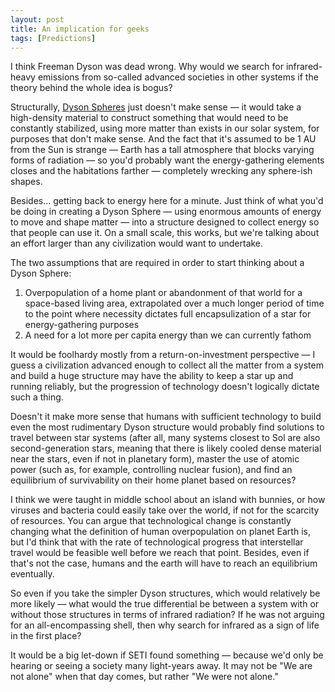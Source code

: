 ```yaml
---
layout: post
title: An implication for geeks
tags: [Predictions]
--- 
```


I think Freeman Dyson was dead wrong. Why would we search for infrared-heavy emissions from so-called advanced societies in other systems if the theory behind the whole idea is bogus?

Structurally, [Dyson Spheres](http://en.wikipedia.org/wiki/Dyson_sphere) just doesn't make sense — it would take a high-density material to construct something that would need to be constantly stabilized, using more matter than exists in our solar system, for purposes that don't make sense. And the fact that it's assumed to be 1 AU from the Sun is strange — Earth has a tall atmosphere that blocks varying forms of radiation — so you'd probably want the energy-gathering elements closes and the habitations farther — completely wrecking any sphere-ish shapes.

Besides… getting back to energy here for a minute. Just think of what you'd be doing in creating a Dyson Sphere — using enormous amounts of energy to move and shape matter — into a structure designed to collect energy so that people can use it. On a small scale, this works, but we're talking about an effort larger than any civilization would want to undertake.

The two assumptions that are required in order to start thinking about a Dyson Sphere: 

  1. Overpopulation of a home plant or abandonment of that world for a space-based living area, extrapolated over a much longer period of time to the point where necessity dictates full encapsulization of a star for energy-gathering purposes
  2. A need for a lot more per capita energy than we can currently fathom

It would be foolhardy mostly from a return-on-investment perspective — I guess a civilization advanced enough to collect all the matter from a system and build a huge structure may have the ability to keep a star up and running reliably, but the progression of technology doesn't logically dictate such a thing.

Doesn't it make more sense that humans with sufficient technology to build even the most rudimentary Dyson structure would probably find solutions to travel between star systems (after all, many systems closest to Sol are also second-generation stars, meaning that there is likely cooled dense material near the stars, even if not in planetary form), master the use of atomic power (such as, for example, controlling nuclear fusion), and find an equilibrium of survivability on their home planet based on resources?

I think we were taught in middle school about an island with bunnies, or how viruses and bacteria could easily take over the world, if not for the scarcity of resources. You can argue that technological change is constantly changing what the definition of human overpopulation on planet Earth is, but I'd think that with the rate of technological progress that interstellar travel would be feasible well before we reach that point. Besides, even if that's not the case, humans and the earth will have to reach an equilibrium eventually.

So even if you take the simpler Dyson structures, which would relatively be more likely — what would the true differential be between a system with or without those structures in terms of infrared radiation? If he was not arguing for an all-encompassing shell, then why search for infrared as a sign of life in the first place?

It would be a big let-down if SETI found something — because we'd only be hearing or seeing a society many light-years away. It may not be "We are not alone" when that day comes, but rather "We were not alone."